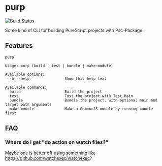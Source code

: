 # purp

[![Build Status](https://travis-ci.org/justinwoo/purp.svg?branch=master)](https://travis-ci.org/justinwoo/purp)

Some kind of CLI for building PureScript projects with Psc-Package

## Features

```
purp

Usage: purp (build | test | bundle | make-module)

Available options:
  -h,--help                Show this help text

Available commands:
  build                    Build the project
  test                     Test the project with Test.Main
  bundle                   Bundle the project, with optional main and target path arguments
  make-module              Make a CommonJS module by running bundle first
```

## FAQ

### Where do I get "do action on watch files?"

Maybe one is better off using something like <https://github.com/watchexec/watchexec>?
